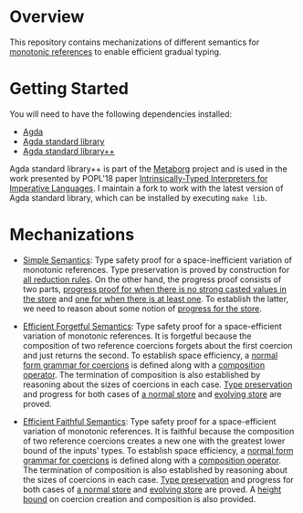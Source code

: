 # Overview #

This repository contains mechanizations of different semantics for [monotonic
references](https://doi.org/10.1007/978-3-662-46669-8_18) to enable efficient
gradual typing.

# Getting Started

You will need to have the following dependencies installed:

  - [Agda](https://agda.readthedocs.io/en/v2.5.4.2/getting-started/installation.html)
  - [Agda standard library](https://github.com/agda/agda-stdlib/tree/5819a4dd9c965296224944f05b1481805649bdc2)
  - [Agda standard library++](https://github.com/deyaaeldeen/stdlib-plusplus.agda/tree/0d468ea0187ca70c49dc8721501622a9fc180f5a)
  
Agda standard library++ is part of the [Metaborg](https://metaborg.github.io/) project and is used in the work presented by POPL'18 paper [Intrinsically-Typed Interpreters for Imperative Languages](https://dl.acm.org/citation.cfm?id=3158104). I maintain a fork to work with the latest version of Agda standard library, which can be installed by executing `make lib`.

# Mechanizations

- [Simple Semantics](MonoRef/Dynamics/Simple/TypeSafety.agda): Type safety proof for a space-inefficient variation of monotonic references. Type preservation is proved by construction for [all reduction rules](MonoRef/Dynamics/Simple/Reduction.agda). On the other hand, the progress proof consists of two parts, [progress proof for when there is no strong casted values in the store](MonoRef/Dynamics/Simple/NormalStoreProgress.agda) and [one for when there is at least one](MonoRef/Dynamics/Simple/EvolvingStoreProgress.agda). To establish the latter, we need to reason about some notion of [progress for the store](MonoRef/Dynamics/Simple/StoreProgress.agda).

- [Efficient Forgetful Semantics](MonoRef/Dynamics/Efficient/Forgetful/TypeSafety.agda): Type safety proof for a space-efficient variation of monotonic references. It is forgetful because the composition of two reference coercions forgets about the first coercion and just returns the second. To establish space efficiency, a [normal form grammar for coercions](MonoRef/Coercions/NormalForm/Forgetful/Syntax.agda) is defined along with a [composition operator](MonoRef/Coercions/NormalForm/Forgetful/Compose.agda). The termination of composition is also established by reasoning about the sizes of coercions in each case. [Type preservation](MonoRef/Dynamics/Efficient/Forgetful/Reduction.agda) and progress for both cases of [a normal store](MonoRef/Dynamics/Efficient/Forgetful/NormalStoreProgress.agda) and [evolving store](MonoRef/Dynamics/Efficient/Forgetful/EvolvingStoreProgress.agda) are proved.

- [Efficient Faithful Semantics](MonoRef/Dynamics/Efficient/Faithful/TypeSafety.agda): Type safety proof for a space-efficient variation of monotonic references. It is faithful because the composition of two reference coercions creates a new one with the greatest lower bound of the inputs' types. To establish space efficiency, a [normal form grammar for coercions](MonoRef/Coercions/NormalForm/Faithful/Syntax.agda) is defined along with a [composition operator](MonoRef/Coercions/NormalForm/Faithful/Compose.agda). The termination of composition is also established by reasoning about the sizes of coercions in each case. [Type preservation](MonoRef/Dynamics/Efficient/Faithful/Reduction.agda) and progress for both cases of [a normal store](MonoRef/Dynamics/Efficient/Faithful/NormalStoreProgress.agda) and [evolving store](MonoRef/Dynamics/Efficient/Faithful/EvolvingStoreProgress.agda) are proved. A [height bound](MonoRef/Coercions/NormalForm/Faithful/Height.agda) on coercion creation and composition is also provided.
